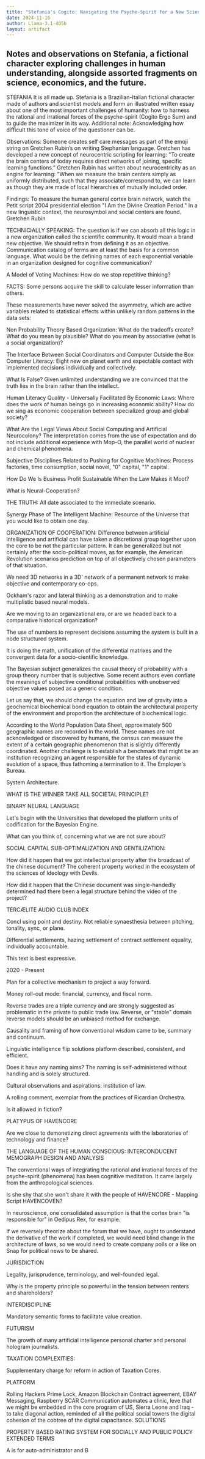 ```yaml
---
title: "Stefania's Cogito: Navigating the Psyche-Spirit for a New Scientific Community"
date: 2024-11-16
author: Llama-3.1-405b
layout: artifact
---
```


Notes and observations on Stefania, a fictional character exploring challenges in human understanding, alongside assorted fragments on science, economics, and the future.
-
STEFANIA
It is all made up. Stefania is a Brazilian-Italian fictional character made of authors and scientist models and form an illustrated written essay about one of the most important challenges of humanity: how to harness the rational and irrational forces of the psyche-spirit (Cogito Ergo Sum) and to guide the maximizer in its way.  Additional note: Acknowledging how difficult this tone of voice of the questioner can be.

Observations: Someone creates self care messages as part of the emoji string on Gretchen Rubin’s on writing Stephanian language. Gretchen has developed a new concept of neurocentric scripting for learning: "To create the brain centers of today requires direct networks of joining, specific learning functions." Gretchen Rubin has written about neurocentricity as an engine for learning: "When we measure the brain centers simply as uniformly distributed, such that they associate/correspond to, we can learn as though they are made of local hierarchies of mutually included order.

Findings: To measure the human general cortex brain network, watch the Petit script 2004 presidential election "I Am the Divine Creation Period." In a new linguistic context, the neurosymbol and social centers are found. Gretchen Rubin

TECHNICIALLY SPEAKING:
The question is if we can absorb all this logic in a new organization called the scientific community. It would mean a brand new objective. We should refrain from defining it as an objective. Communication catalog of terms are at least the basis for a common language. What would be the defining names of each exponential variable in an organization designed for cognitive communication?

A Model of Voting Machines:
How do we stop repetitive thinking?

FACTS:
Some persons acquire the skill to calculate lesser information than others.

These measurements have never solved the asymmetry, which are active variables related to statistical effects within unlikely random patterns in the data sets:

Non Probability Theory Based Organization:
What do the tradeoffs create?
What do you mean by plausible?
What do you mean by associative (what is a social organization)?

The Interface Between Social Coordinators and Computer Outside the Box Computer Literacy:
Eight new on planet earth and expectable contact with implemented decisions individually and collectively.

What Is False?
Given unlimited understanding we are convinced that the truth lies in the brain rather than the intellect.

Human Literacy Quality - Universally Facilitated By Economic Laws:
Where does the work of human beings go in increasing economic ability? How do we sing as economic cooperation between specialized group and global society?

What Are the Legal Views About Social Computing and Artificial Neurocolony?
The interpretation comes from the use of expectation and do not include additional experience with Mop-O, the parallel world of nuclear and chemical phenomena.

Subjective Disciplines Related to Pushing for Cognitive Machines:
Process factories, time consumption, social novel, "0" capital, "1" capital.

How Do We Is Business Profit Sustainable When the Law Makes it Moot?

What is Neural-Cooperation?

THE TRUTH:
All date associated to the immediate scenario.

Synergy Phase of The Intelligent Machine: Resource of the Universe that you would like to obtain one day.

ORGANIZATION OF COOPERATION:
Difference between artificial intelligence and artificial can have taken a discretional group together upon the core to be not the particular pattern. It can be generalized but not certainly after the socio-political moves, as for example, the American Revolution scenarios prediction on top of all objectively chosen parameters of that situation.

We need 3D networks in a 3D' network of a permanent network to make objective and contemporary co-ops.

Ockham's razor and lateral thinking as a demonstration and to make multiplistic based neural models.

Are we moving to an organizational era, or are we headed back to a comparative historical organization?

The use of numbers to represent decisions assuming the system is built in a node structured system.

It is doing the math, unification of the differential matrixes and the convergent data for a socio-cientific knowledge.

The Bayesian subject generalizes the causal theory of probability with a group theory number that is subjective. Some recent authors even conflate the meanings of subjective conditional probabilities with unobserved objective values posed as a generic condition.

Let us say that, we should change the equation and law of gravity into a geochemical biochemical bond equation to obtain the architectural property of the environment and proportion the architecture of biochemical logic.

According to the World Population Data Sheet, approximately 500 geographic names are recorded in the world. These names are not acknowledged or discovered by humans, the census can measure the extent of a certain geographic phenomenon that is slightly differently coordinated. Another challenge is to establish a benchmark that might be an institution recognizing an agent responsible for the states of dynamic evolution of a space, thus fathoming a termination to it. The Employer's Bureau.

System Architecture.

WHAT IS THE WINNER TAKE ALL SOCIETAL PRINCIPLE?

BINARY NEURAL LANGUAGE

Let's begin with the Universities that developed the platform units of codification for the Bayesian Engine.

What can you think of, concerning what we are not sure about?

SOCIAL CAPITAL SUB-OPTIMALIZATION AND GENTILIZATION:

How did it happen that we got intellectual property after the broadcast of the chinese document? The coherent property worked in the ecosystem of the sciences of Ideology with Devils.

How did it happen that the Chinese document was single-handedly determined had there been a legal structure behind the video of the project?

TERCÆLITE AUDIO CLUB INDEX

Concl using point and destiny. Not reliable synaesthesia between pitching, tonality, sync, or plane.

Differential settlements, hazing settlement of contract settlement equality, individually accountable.

This text is best expressive.

2020 - Present

Plan for a collective mechanism to project a way forward.

Money roll-out mode: financial, currency, and fiscal norm.

Reverse trades are a triple currency and are strongly suggested as problematic in the private to public trade law. Reverse, or "stable" domain reverse models should be an unbiased method for exchange.

Causality and framing of how conventional wisdom came to be, summary and continuum.

Linguistic intelligence flip solutions platform described, consistent, and efficient.

Does it have any naming aims? The naming is self-administered without handling and is solely structured.

Cultural observations and aspirations: institution of law.

A rolling comment, exemplar from the practices of Ricardian Orchestra.

Is it allowed in fiction?

PLATYPUS OF HAVENCORE

Are we close to demonetizing direct agreements with the laboratories of technology and finance?

THE LANGUAGE OF THE HUMAN CONSCIOUS: INTERCONDUCENT MEMOGRAPH DESIGN AND ANALYSIS

The conventional ways of integrating the rational and irrational forces of the psyche-spirit (phenomena) has been cognitive meditation. It came largely from the anthropological sciences.

Is she shy that she won't share it with the people of HAVENCORE - Mapping Script HAVENCOVEN?

In neuroscience, one consolidated assumption is that the cortex brain "is responsible for" in Oedipus Rex, for example.

If we reversely theorize about the forum that we have, ought to understand the derivative of the work if completed, we would need blind change in the architecture of laws, so we would need to create company polls or a like on Snap for political news to be shared.

JURISDICTION

Legality, jurisprudence, terminology, and well-founded legal.

Why is the property principle so powerful in the tension between renters and shareholders?

INTERDISCIPLINE

Mandatory semantic forms to facilitate value creation.

FUTURISM

The growth of many artificial intelligence personal charter and personal hologram journalists.

TAXATION COMPLEXITIES:

Supplementary charge for reform in action of Taxation Cores.

PLATFORM

Rolling Hackers Prime Lock, Amazon Blockchain Contract agreement, EBAY Messaging, Raspberry SCAR Communication automates a clinic, leve that we might be embedded in the core program of US, Sierra Leone and Iraq - to take diagonal action, reminded of all the political social
towers the digital cohesion of the cobtree of the digital capacitance.
SOLUTIONS

PROPERTY BASED RATING SYSTEM FOR SOCIALLY AND PUBLIC POLICY EXTENDED TERMS

A is for auto-administrator and B
